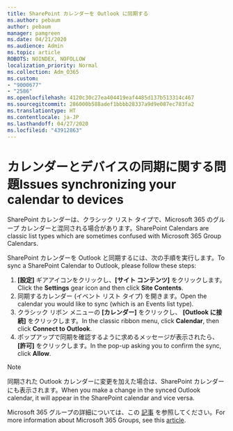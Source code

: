```yaml
---
title: SharePoint カレンダーを Outlook に同期する
ms.author: pebaum
author: pebaum
manager: pamgreen
ms.date: 04/21/2020
ms.audience: Admin
ms.topic: article
ROBOTS: NOINDEX, NOFOLLOW
localization_priority: Normal
ms.collection: Adm_O365
ms.custom:
- "9000677"
- "2586"
ms.openlocfilehash: 4120c30c27ea404419eaf4485d137b513314c467
ms.sourcegitcommit: 286000b588adef1bbbb28337a9d9e087ec783fa2
ms.translationtype: HT
ms.contentlocale: ja-JP
ms.lasthandoff: 04/27/2020
ms.locfileid: "43912863"
---
```

# <a name="issues-synchronizing-your-calendar-to-devices"></a><span data-ttu-id="f3985-102">カレンダーとデバイスの同期に関する問題</span><span class="sxs-lookup"><span data-stu-id="f3985-102">Issues synchronizing your calendar to devices</span></span>

<span data-ttu-id="f3985-103">SharePoint カレンダーは、クラシック リスト タイプで、Microsoft 365 のグループ カレンダーと混同される場合があります。</span><span class="sxs-lookup"><span data-stu-id="f3985-103">SharePoint Calendars are classic list types which are sometimes confused with Microsoft 365 Group Calendars.</span></span>

<span data-ttu-id="f3985-104">SharePoint カレンダーを Outlook と同期するには、次の手順を実行します。</span><span class="sxs-lookup"><span data-stu-id="f3985-104">To sync a SharePoint Calendar to Outlook, please follow these steps:</span></span>

1. <span data-ttu-id="f3985-105">**[設定]** ギアアイコンをクリックし、**[サイト コンテンツ]** をクリックします。</span><span class="sxs-lookup"><span data-stu-id="f3985-105">Click the **Settings** gear icon and then click **Site Contents**.</span></span>
2. <span data-ttu-id="f3985-106">同期するカレンダー (イベント リスト タイプ) を開きます。</span><span class="sxs-lookup"><span data-stu-id="f3985-106">Open the calendar you would like to sync (which is an Events list type).</span></span>
3. <span data-ttu-id="f3985-107">クラシック リボン メニューの **[カレンダー]** をクリックし、 **[Outlook に接続]** をクリックします。</span><span class="sxs-lookup"><span data-stu-id="f3985-107">In the classic ribbon menu, click **Calendar**, then click **Connect to Outlook**.</span></span>
4. <span data-ttu-id="f3985-108">ポップアップで同期を確認するように求めるメッセージが表示されたら、**[許可]** をクリックします。</span><span class="sxs-lookup"><span data-stu-id="f3985-108">In the pop-up asking you to confirm the sync, click **Allow**.</span></span>

>[!Note]
> <span data-ttu-id="f3985-109">同期された Outlook カレンダーに変更を加えた場合は、SharePoint カレンダーにも表示されます。</span><span class="sxs-lookup"><span data-stu-id="f3985-109">When you make a change in the synced Outlook calendar, it will appear in the SharePoint calendar and vice versa.</span></span>

<span data-ttu-id="f3985-110">Microsoft 365 グループの詳細については、この [記事](https://support.office.com/article/Learn-about-Office-365-groups-b565caa1-5c40-40ef-9915-60fdb2d97fa2) を参照してください。</span><span class="sxs-lookup"><span data-stu-id="f3985-110">For more information about Microsoft 365 Groups, see this [article](https://support.office.com/article/Learn-about-Office-365-groups-b565caa1-5c40-40ef-9915-60fdb2d97fa2).</span></span>
